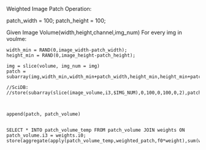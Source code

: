 Weighted Image Patch Operation:

patch_width = 100;
patch_height = 100;

Given Image Volume(width,height,channel,img_num)
For every img in voulme:
	
	width_min = RAND(0,image_width-patch_width);
	height_min = RAND(0,image_height-patch_height);
	
	img = slice(volume, img_num = img)
	patch = subarray(img,width_min,width_min+patch_width,height_min,height_min+patch_height)

	//SciDB:
	//store(subarray(slice(image_volume,i3,$IMG_NUM),0,100,0,100,0,2),patch);



	append(patch, patch_volume)
	

	SELECT * INTO patch_volume_temp FROM patch_volume JOIN weights ON patch_volume.i3 = weights.i0;
	store(aggregate(apply(patch_volume_temp,weighted_patch,f0*weight),sum(weighted_patch),i0,i1,i2),average_patch);


